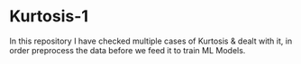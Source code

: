 # Kurtosis-1
In this repository I have checked multiple cases of Kurtosis & dealt with it, in order preprocess the data before we feed it to train ML Models.
